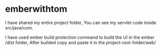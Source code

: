 # emberwithtom

I have shared my entire project folder, You can see my servlet code inside src/java/com.

I have used ember build protection command to build the UI in the ember /dist folder, After builded copy and paste it in the project-root-folder/web/

